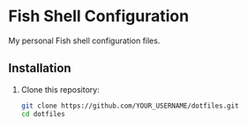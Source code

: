 # Fish Shell Configuration

My personal Fish shell configuration files.

## Installation

1. Clone this repository:
   ```bash
   git clone https://github.com/YOUR_USERNAME/dotfiles.git
   cd dotfiles